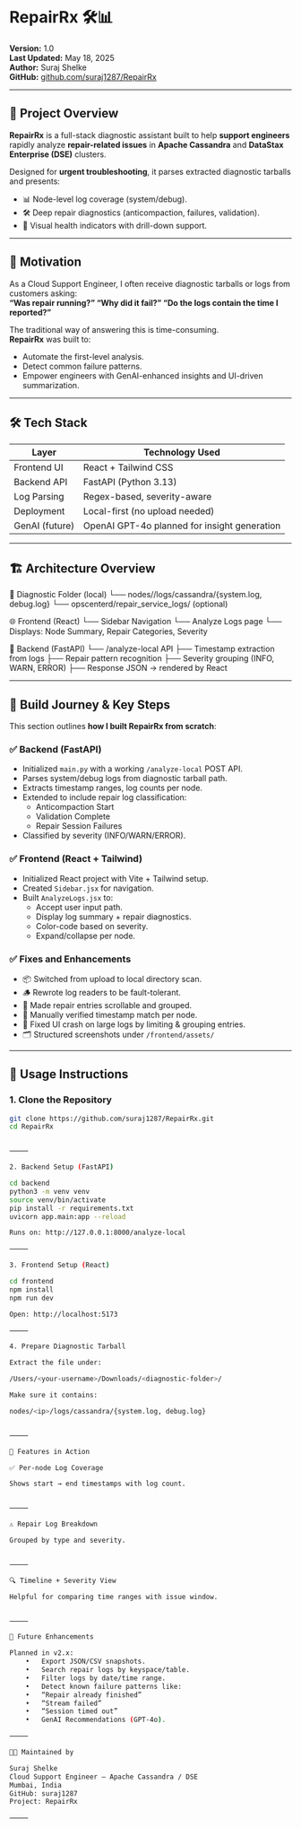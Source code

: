 # RepairRx 🛠️📊

**Version:** 1.0  
**Last Updated:** May 18, 2025  
**Author:** Suraj Shelke  
**GitHub:** [github.com/suraj1287/RepairRx](https://github.com/suraj1287/RepairRx)

---

## 📘 Project Overview

**RepairRx** is a full-stack diagnostic assistant built to help **support engineers** rapidly analyze **repair-related issues** in **Apache Cassandra** and **DataStax Enterprise (DSE)** clusters.

Designed for **urgent troubleshooting**, it parses extracted diagnostic tarballs and presents:
- 📊 Node-level log coverage (system/debug).
- 🛠️ Deep repair diagnostics (anticompaction, failures, validation).
- 🎨 Visual health indicators with drill-down support.

---

## 🎯 Motivation

As a Cloud Support Engineer, I often receive diagnostic tarballs or logs from customers asking:  
**“Was repair running?” “Why did it fail?” “Do the logs contain the time I reported?”**

The traditional way of answering this is time-consuming.  
**RepairRx** was built to:
- Automate the first-level analysis.
- Detect common failure patterns.
- Empower engineers with GenAI-enhanced insights and UI-driven summarization.

---

## 🛠️ Tech Stack

| Layer         | Technology Used         |
|---------------|--------------------------|
| Frontend UI   | React + Tailwind CSS     |
| Backend API   | FastAPI (Python 3.13)    |
| Log Parsing   | Regex-based, severity-aware |
| Deployment    | Local-first (no upload needed) |
| GenAI (future)| OpenAI GPT-4o planned for insight generation |

---

## 🏗️ Architecture Overview

📁 Diagnostic Folder (local)
└── nodes//logs/cassandra/{system.log, debug.log}
└── opscenterd/repair_service_logs/ (optional)

🌐 Frontend (React)
└── Sidebar Navigation
└── Analyze Logs page
└── Displays: Node Summary, Repair Categories, Severity

🧠 Backend (FastAPI)
└── /analyze-local API
├── Timestamp extraction from logs
├── Repair pattern recognition
├── Severity grouping (INFO, WARN, ERROR)
├── Response JSON → rendered by React

---

## 🔁 Build Journey & Key Steps

This section outlines **how I built RepairRx from scratch**:

### ✅ Backend (FastAPI)
- Initialized `main.py` with a working `/analyze-local` POST API.
- Parses system/debug logs from diagnostic tarball path.
- Extracts timestamp ranges, log counts per node.
- Extended to include repair log classification:
  - Anticompaction Start
  - Validation Complete
  - Repair Session Failures
- Classified by severity (INFO/WARN/ERROR).

### ✅ Frontend (React + Tailwind)
- Initialized React project with Vite + Tailwind setup.
- Created `Sidebar.jsx` for navigation.
- Built `AnalyzeLogs.jsx` to:
  - Accept user input path.
  - Display log summary + repair diagnostics.
  - Color-code based on severity.
  - Expand/collapse per node.

### ✅ Fixes and Enhancements
- 📦 Switched from upload to local directory scan.
- 🪵 Rewrote log readers to be fault-tolerant.
- 🎨 Made repair entries scrollable and grouped.
- 🧪 Manually verified timestamp match per node.
- 🐞 Fixed UI crash on large logs by limiting & grouping entries.
- 🗂️ Structured screenshots under `/frontend/assets/`

---

## 🚀 Usage Instructions

### 1. Clone the Repository
```bash
git clone https://github.com/suraj1287/RepairRx.git
cd RepairRx


⸻

2. Backend Setup (FastAPI)

cd backend
python3 -m venv venv
source venv/bin/activate
pip install -r requirements.txt
uvicorn app.main:app --reload

Runs on: http://127.0.0.1:8000/analyze-local

⸻

3. Frontend Setup (React)

cd frontend
npm install
npm run dev

Open: http://localhost:5173

⸻

4. Prepare Diagnostic Tarball

Extract the file under:

/Users/<your-username>/Downloads/<diagnostic-folder>/

Make sure it contains:

nodes/<ip>/logs/cassandra/{system.log, debug.log}


⸻

🧪 Features in Action

✅ Per-node Log Coverage

Shows start → end timestamps with log count.


⸻

⚠️ Repair Log Breakdown

Grouped by type and severity.


⸻

🔍 Timeline + Severity View

Helpful for comparing time ranges with issue window.


⸻

🔮 Future Enhancements

Planned in v2.x:
	•	Export JSON/CSV snapshots.
	•	Search repair logs by keyspace/table.
	•	Filter logs by date/time range.
	•	Detect known failure patterns like:
	•	“Repair already finished”
	•	“Stream failed”
	•	“Session timed out”
	•	GenAI Recommendations (GPT-4o).

⸻

👨‍💻 Maintained by

Suraj Shelke
Cloud Support Engineer – Apache Cassandra / DSE
Mumbai, India
GitHub: suraj1287
Project: RepairRx

⸻
